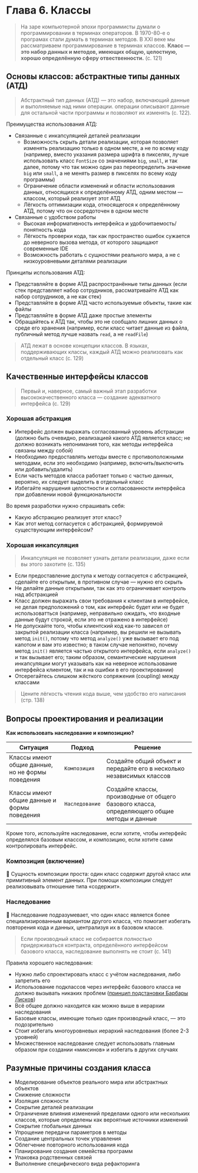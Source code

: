 # Глава 6. Классы

> На заре компьютерной эпохи программисты думали о программировании в терминах операторов. В 1970-80-е о програмах стали думать в терминах методов. В XXI веке мы рассматриваем программирование в терминах классов. **Класс — это набор данных и методов, имеющих общую, целостную, хорошо определённую сферу отвественности.** (с. 121)

## Основы классов: абстрактные типы данных (АТД)

> Абстрактный тип данных (АТД) — это набор, включающий данные и выполняемые над ними операции. операции описывают данные для остальной части программы и позволяют их изменять (с. 122).

Преимущества использования АТД:

- Связанные с инкапсуляцией деталей реализации
  - Возможность скрыть детали реализации, которая позволяет изменять реализацию только в одном месте, а не по всему коду (например, вместо указания размера шрифта в пикселях, лучше использовать класс `FontSize` со значениями `big`, `small`, и так далее, потому что так можно один раз переопределить значение `big` или `small`, а не менять размер в пикселях по всему коду программы)
  - Ограничение области изменений и области использования данных, относящихся к определённому АТД, одним местом — классом, который реализует этот АТД
  - Лёгкость оптимизации кода, относящегося к определённому АТД, потому что он сосредоточен в одном месте
- Связанные с удобством работы
  - Высокая информативность интерфейса и удобочитаемость/понятность кода
  - Лёгкость проверки кода, так как пространство ошибок сужается до неверного вызова метода, от которого защищают современные IDE
  - Возможность работать с сущностями реального мира, а не с низкоуровневыми деталями реализации

Принципы использования АТД:

- Представляйте в форме АТД распространённые типы данных (если стек представляет набор сотрудников, рассматривайте АТД как набор сотрудников, а не как стек)
- Представляйте в форме АТД часто используемые объекты, такие как файлы
- Представляйте в форме АТД даже простые элементы
- Обращайтесь к АТД так, чтобы это не сообщало лишних данных о среде его хранения (например, если класс читает данные из файла, публичный метод лучше назвать `read`, а не `readFile`)

> АТД лежат в основе концепции классов. В языках, поддерживающих классы, каждый АТД можно реализовать как отдельный класс (с. 129)

## Качественные интерфейсы классов

> Первый и, наверное, самый важный этап разработки высококачественного класса — создание адекватного интерфейса (с. 129)

### Хорошая абстракция

- Интерфейс должен выражать согласованный уровень абстракции (должно быть очевидно, реализацией какого АТД является класс; не должно возникать непонимания того, как методы интерфейса связаны между собой)
- Необходимо предоставлять методы вместе с противоположными методами, если это необходимо (например, включить/выключить или добавить/удалить)
- Если часть методов класса работает только с частью данных, вероятно, их следует выделить в отдельный класс
- Избегайте нарушения целостности и согласованности интерфейса при добавлении новой функциональности

Во время разработки нужно спрашивать себя:

- Какую абстракцию реализует этот класс?
- Как этот метод согласуется с абстракцией, формируемой существующим интерфейсом?

### Хорошая инкапсуляция

> Инкапсуляция не позволяет узнать детали реализации, даже если вы этого захотите (с. 135)

- Если предоставление доступа к методу согласуется с абстракцией, сделайте его открытым, в противном случае — нужно его скрыть
- Не делайте данные открытыми, так как это ограничивает контроль над абстракцией
- Класс должен выражать свои требования к клиентам в интерфейсе, не делая предположений о том, как интерфейс будет или не будет использоватться (например, неправильно ожидать, что входные данные будут строкой, если это не отражено в интерфейсе)
- Не допускайте того, чтобы клиентский код как-то зависел от закрытой реализации класса (например, вы решили не вызывать метод `init()`, потому что метод `analyze()` уже вызывает его под капотом и вам это известно; в таком случае непонятно, почему метод `init()` является частью открытого интерфейса, если `analyze()` и так вызывает его; таким образом, семантические нарушения инкапсуляции могут указывать как на неверное использование интерфейса клиентом, так и на ошибки в его проектировании)
- Отсерегайтесь слишком жёсткого сопряжения (coupling) между классами

> Цените лёгкость чтения кода выше, чем удобство его написания (стр. 138)

## Вопросы проектирования и реализации

**Как использовать наследование и композицию?**

| Ситуация                                         | Подход         | Решение                                                                                     |
| ------------------------------------------------ | -------------- | ------------------------------------------------------------------------------------------- |
| Классы имеют общие данные, но не формы поведения | `Композиция`   | Cоздайте общий объект и передайте его в несколько независимых классов                       |
| Классы имеют общие данные и формы поведения      | `Наследование` | Создайте классы, производные от общего базового класса, определяющего общие методы и данные |

Кроме того, используйте наследование, если хотите, чтобы интерфейс определялся базовым классом, и композицию, если хотите сами контролировать интерфейс.

### Композиция (включение)

📌 Сущность композиции проста: один класс содержит другой класс или примитивный элемент данных. При помощи композиции следует реализовывать отношение типа «‎содержит».

### Наследование

🐤 Наследование подразумевает, что один класс является более специализированным вариантом другого класса, что помогает избегать повторения кода и данных, централизуя их в базовом классе.

> Если производный класс не собирается _полностью_ придерживаться контракта, определённого интерфейсом базового класса, наследование выполнять не стоит (с. 141)

Правила хорошего наследования:

- Нужно либо спроектировать класс с учётом наследования, либо запретить его
- Использование подклассов через интерфейс базового класса не должно вызывать никаких проблем ([принцип подстановки Барбары Лисков](https://ru.wikipedia.org/wiki/%D0%9F%D1%80%D0%B8%D0%BD%D1%86%D0%B8%D0%BF_%D0%BF%D0%BE%D0%B4%D1%81%D1%82%D0%B0%D0%BD%D0%BE%D0%B2%D0%BA%D0%B8_%D0%91%D0%B0%D1%80%D0%B1%D0%B0%D1%80%D1%8B_%D0%9B%D0%B8%D1%81%D0%BA%D0%BE%D0%B2))
- Всё общее должно находится как можно выше в иерархии наследования
- Базовые классы, имеющие только один производный класс, — это подозрительно
- Стоит избегать многоуровневых иерархий наследования (более 2-3 уровней)
- Множественное наследование следует использовать главным образом при создании «‎миксинов» и избегать в других случаях

## Разумные причины создания класса

- Моделирование объектов реального мира или абстрактных объектов
- Снижение сложности
- Изоляция сложности
- Сокрытие деталей реализации
- Ограничение влияния изменений пределами одного или нескольких классов, которые определены как вероятные источники изменений
- Сокрытие глобальных данных
- Упрощение передачи параметров в методы
- Создание центральных точек управления
- Облегчение повторного использования кода
- Планирование создания семейства программ
- Упаковка родственных связей
- Выполнение специфического вида рефакторинга
